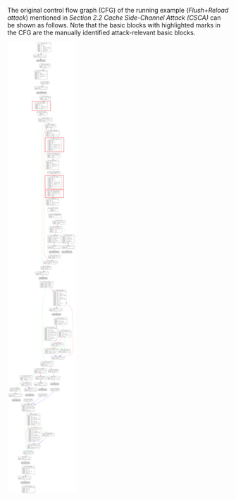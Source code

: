 The original control flow graph (CFG) of the running example (*Flush+Reload attack*) mentioned in *Section 2.2 Cache Side-Channel Attack (CSCA)* can be shown as follows. Note that the basic blocks with highlighted marks in the CFG are the manually identified attack-relevant basic blocks.

![](https://github.com/SCAGuard/RunningExample/blob/master/FR.png?raw=true)
